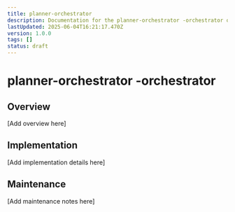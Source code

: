 ```yaml
---
title: planner-orchestrator
description: Documentation for the planner-orchestrator -orchestrator of the Clarity Engine system.
lastUpdated: 2025-06-04T16:21:17.470Z
version: 1.0.0
tags: []
status: draft
---
```


# planner-orchestrator -orchestrator

## Overview

[Add overview here]

## Implementation

[Add implementation details here]

## Maintenance

[Add maintenance notes here]
